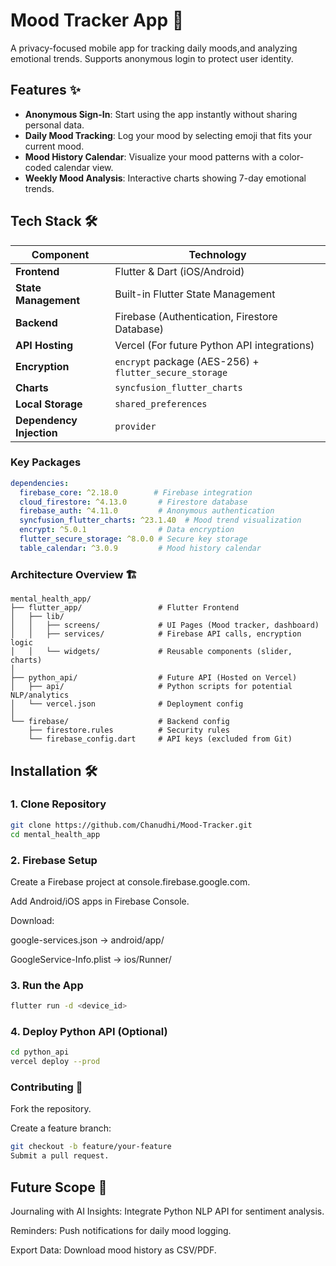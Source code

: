 # Mood Tracker App 🌱

A privacy-focused mobile app for tracking daily moods,and  analyzing emotional trends. Supports anonymous login to protect user identity.


## Features ✨

- **Anonymous Sign-In**: Start using the app instantly without sharing personal data.
- **Daily Mood Tracking**: Log your mood by selecting emoji that fits your current mood.
- **Mood History Calendar**: Visualize your mood patterns with a color-coded calendar view.
- **Weekly Mood Analysis**: Interactive charts showing 7-day emotional trends.


## Tech Stack 🛠️

| **Component**       | **Technology**                                                                 |
|----------------------|--------------------------------------------------------------------------------|
| **Frontend**         | Flutter & Dart (iOS/Android)                                                   |
| **State Management** | Built-in Flutter State Management                                              |
| **Backend**          | Firebase (Authentication, Firestore Database)                                  |
| **API Hosting**      | Vercel (For future Python API integrations)                                    |
| **Encryption**       | `encrypt` package (AES-256) + `flutter_secure_storage`                         |
| **Charts**           | `syncfusion_flutter_charts`                                                    |
| **Local Storage**    | `shared_preferences`                                                           |
| **Dependency Injection** | `provider`                                                                 |

### Key Packages
```yaml
dependencies:
  firebase_core: ^2.18.0        # Firebase integration
  cloud_firestore: ^4.13.0       # Firestore database
  firebase_auth: ^4.11.0         # Anonymous authentication
  syncfusion_flutter_charts: ^23.1.40  # Mood trend visualization
  encrypt: ^5.0.1                # Data encryption
  flutter_secure_storage: ^8.0.0 # Secure key storage
  table_calendar: ^3.0.9         # Mood history calendar
```
### Architecture Overview 🏗️
```
mental_health_app/
├── flutter_app/                 # Flutter Frontend
│   ├── lib/
│   │   ├── screens/             # UI Pages (Mood tracker, dashboard)
│   │   ├── services/            # Firebase API calls, encryption logic
│   │   └── widgets/             # Reusable components (slider, charts)
│
├── python_api/                  # Future API (Hosted on Vercel)
│   ├── api/                     # Python scripts for potential NLP/analytics
│   └── vercel.json              # Deployment config
│
└── firebase/                    # Backend config
    ├── firestore.rules          # Security rules
    └── firebase_config.dart     # API keys (excluded from Git)
```

## Installation 🛠️

### 1. Clone Repository
```bash
git clone https://github.com/Chanudhi/Mood-Tracker.git
cd mental_health_app
```

### 2. Firebase Setup
Create a Firebase project at console.firebase.google.com.

Add Android/iOS apps in Firebase Console.

Download:

google-services.json → android/app/ 

GoogleService-Info.plist → ios/Runner/

### 3. Run the App
```bash
flutter run -d <device_id>
```

### 4. Deploy Python API (Optional)
```bash
cd python_api
vercel deploy --prod
```

### Contributing 🤝
Fork the repository.

Create a feature branch:

```bash
git checkout -b feature/your-feature
Submit a pull request.
```
## Future Scope 🔮
Journaling with AI Insights: Integrate Python NLP API for sentiment analysis.

Reminders: Push notifications for daily mood logging.

Export Data: Download mood history as CSV/PDF.
